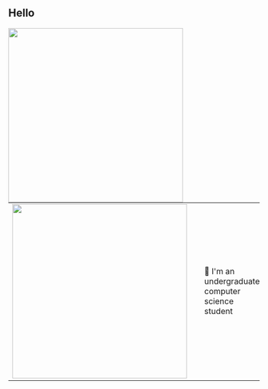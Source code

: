 ## **Hello**
<img align="left" width="350" height="350" src="https://github.com/Johnchauyu/johnchauyu/blob/main/Shiba.gif" width="45%" height="45%"/>

  
<table style="border:none">
<tr>
  <td style="vertical-align: top">
    <img align="left" width="350" height="350" src="https://github.com/Johnchauyu/johnchauyu/blob/main/Shiba.gif" width="45%" height="45%"/>
  </td>
  <td>
  </td>
  <td>

:school_satchel:  I'm an undergraduate computer science student
  </td>
</tr>
</table>

<!--
**Johnchauyu/johnchauyu** is a ✨ _special_ ✨ repository because its `README.md` (this file) appears on your GitHub profile.

Here are some ideas to get you started:

- 🔭 I’m currently working on ...
- 🌱 I’m currently learning ...
- 👯 I’m looking to collaborate on ...
- 🤔 I’m looking for help with ...
- 💬 Ask me about ...
- 📫 How to reach me: ...
- 😄 Pronouns: ...
- ⚡ Fun fact: ...
-->

